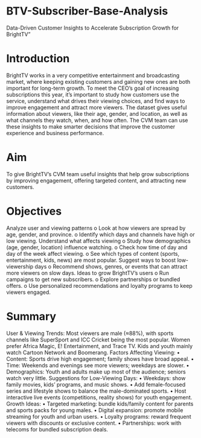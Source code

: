# BTV-Subscriber-Base-Analysis
Data-Driven Customer Insights to Accelerate Subscription Growth for BrightTV”

# Introduction
BrightTV works in a very competitive entertainment and broadcasting market, where keeping existing customers and gaining new ones are both important for long-term growth. To meet the CEO’s goal of increasing subscriptions this year, it’s important to study how customers use the service, understand what drives their viewing choices, and find ways to improve engagement and attract more viewers.
The dataset gives useful information about viewers, like their age, gender, and location, as well as what channels they watch, when, and how often. The CVM team can use these insights to make smarter decisions that improve the customer experience and business performance.

# Aim
To give BrightTV’s CVM team useful insights that help grow subscriptions by improving engagement, offering targeted content, and attracting new customers.

# Objectives
Analyze user and viewing patterns
o	Look at how viewers are spread by age, gender, and province.
o	Identify which days and channels have high or low viewing.
Understand what affects viewing
o	Study how demographics (age, gender, location) influence watching.
o	Check how time of day and day of the week affect viewing.
o	See which types of content (sports, entertainment, kids, news) are most popular.
Suggest ways to boost low-viewership days
o	Recommend shows, genres, or events that can attract more viewers on slow days.
Ideas to grow BrightTV’s users
o	Run campaigns to get new subscribers.
o	Explore partnerships or bundled offers.
o	Use personalized recommendations and loyalty programs to keep viewers engaged.

# Summary
User & Viewing Trends:
Most viewers are male (≈88%), with sports channels like SuperSport and ICC Cricket being the most popular. Women prefer Africa Magic, E! Entertainment, and Trace TV. Kids and youth mainly watch Cartoon Network and Boomerang.
Factors Affecting Viewing:
•	Content: Sports drive high engagement; family shows have broad appeal.
•	Time: Weekends and evenings see more viewers; weekdays are slower.
•	Demographics: Youth and adults make up most of the audience; seniors watch very little.
Suggestions for Low-Viewing Days:
•	Weekdays: show family movies, kids’ programs, and music shows.
•	Add female-focused series and lifestyle shows to balance the male-dominated sports.
•	Host interactive live events (competitions, reality shows) for youth engagement.
Growth Ideas:
•	Targeted marketing: bundle kids/family content for parents and sports packs for young males.
•	Digital expansion: promote mobile streaming for youth and urban users.
•	Loyalty programs: reward frequent viewers with discounts or exclusive content.
•	Partnerships: work with telecoms for bundled subscription deals.
